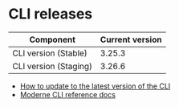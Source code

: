 # CLI releases

| Component             | Current version |
| --------------------- | --------------- |
| CLI version (Stable)  | 3.25.3          |
| CLI version (Staging) | 3.26.6          |

* [How to update to the latest version of the CLI](../user-documentation/moderne-cli/how-to-guides/cli-upgrade.md)
* [Moderne CLI reference docs](../user-documentation/moderne-cli/cli-reference.md)
